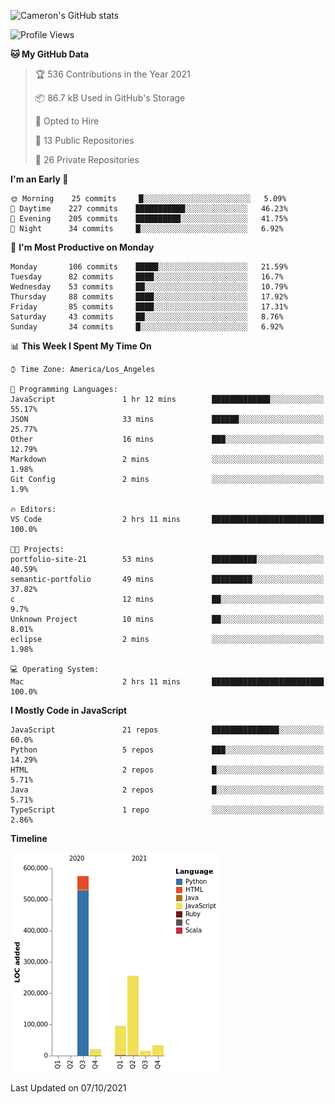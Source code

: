 ![Cameron's GitHub stats](https://github-readme-stats.vercel.app/api?username=gouldcs&show_icons=true&theme=great-gatsby&show_icons=true&count_private=true)


<!--START_SECTION:waka-->
![Profile Views](http://img.shields.io/badge/Profile%20Views-2-blue)

**🐱 My GitHub Data** 

> 🏆 536 Contributions in the Year 2021
 > 
> 📦 86.7 kB Used in GitHub's Storage 
 > 
> 💼 Opted to Hire
 > 
> 📜 13 Public Repositories 
 > 
> 🔑 26 Private Repositories  
 > 
**I'm an Early 🐤** 

```text
🌞 Morning    25 commits     █░░░░░░░░░░░░░░░░░░░░░░░░   5.09% 
🌆 Daytime    227 commits    ███████████░░░░░░░░░░░░░░   46.23% 
🌃 Evening    205 commits    ██████████░░░░░░░░░░░░░░░   41.75% 
🌙 Night      34 commits     █░░░░░░░░░░░░░░░░░░░░░░░░   6.92%

```
📅 **I'm Most Productive on Monday** 

```text
Monday       106 commits    █████░░░░░░░░░░░░░░░░░░░░   21.59% 
Tuesday      82 commits     ████░░░░░░░░░░░░░░░░░░░░░   16.7% 
Wednesday    53 commits     ██░░░░░░░░░░░░░░░░░░░░░░░   10.79% 
Thursday     88 commits     ████░░░░░░░░░░░░░░░░░░░░░   17.92% 
Friday       85 commits     ████░░░░░░░░░░░░░░░░░░░░░   17.31% 
Saturday     43 commits     ██░░░░░░░░░░░░░░░░░░░░░░░   8.76% 
Sunday       34 commits     █░░░░░░░░░░░░░░░░░░░░░░░░   6.92%

```


📊 **This Week I Spent My Time On** 

```text
⌚︎ Time Zone: America/Los_Angeles

💬 Programming Languages: 
JavaScript               1 hr 12 mins        █████████████░░░░░░░░░░░░   55.17% 
JSON                     33 mins             ██████░░░░░░░░░░░░░░░░░░░   25.77% 
Other                    16 mins             ███░░░░░░░░░░░░░░░░░░░░░░   12.79% 
Markdown                 2 mins              ░░░░░░░░░░░░░░░░░░░░░░░░░   1.98% 
Git Config               2 mins              ░░░░░░░░░░░░░░░░░░░░░░░░░   1.9%

🔥 Editors: 
VS Code                  2 hrs 11 mins       █████████████████████████   100.0%

🐱‍💻 Projects: 
portfolio-site-21        53 mins             ██████████░░░░░░░░░░░░░░░   40.59% 
semantic-portfolio       49 mins             █████████░░░░░░░░░░░░░░░░   37.82% 
c                        12 mins             ██░░░░░░░░░░░░░░░░░░░░░░░   9.7% 
Unknown Project          10 mins             ██░░░░░░░░░░░░░░░░░░░░░░░   8.01% 
eclipse                  2 mins              ░░░░░░░░░░░░░░░░░░░░░░░░░   1.98%

💻 Operating System: 
Mac                      2 hrs 11 mins       █████████████████████████   100.0%

```

**I Mostly Code in JavaScript** 

```text
JavaScript               21 repos            ███████████████░░░░░░░░░░   60.0% 
Python                   5 repos             ███░░░░░░░░░░░░░░░░░░░░░░   14.29% 
HTML                     2 repos             █░░░░░░░░░░░░░░░░░░░░░░░░   5.71% 
Java                     2 repos             █░░░░░░░░░░░░░░░░░░░░░░░░   5.71% 
TypeScript               1 repo              ░░░░░░░░░░░░░░░░░░░░░░░░░   2.86%

```


**Timeline**

![Chart not found](https://raw.githubusercontent.com/gouldcs/gouldcs/main/charts/bar_graph.png) 


 Last Updated on 07/10/2021
<!--END_SECTION:waka-->

<!--
**gouldcs/gouldcs** is a ✨ _special_ ✨ repository because its `README.md` (this file) appears on your GitHub profile.

Here are some ideas to get you started:

- 🔭 I’m currently working on ...
- 🌱 I’m currently learning ...
- 👯 I’m looking to collaborate on ...
- 🤔 I’m looking for help with ...
- 💬 Ask me about ...
- 📫 How to reach me: ...
- 😄 Pronouns: ...
- ⚡ Fun fact: ...
-->
